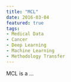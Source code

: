 ```yaml
---
title: "MCL"
date: 2016-03-04
featured: true
tags:
- Medical Data
- Cancer
- Deep Learning
- Machine Learning
- Methodology Transfer
---
```


MCL is a ...